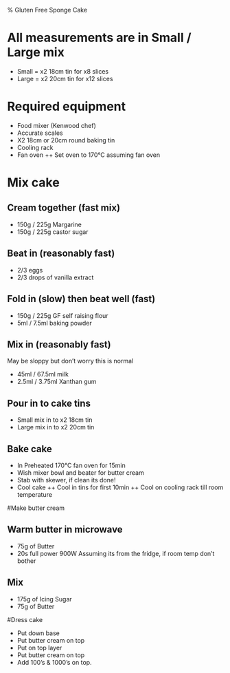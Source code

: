 % Gluten Free Sponge Cake

# All measurements are in Small / Large mix

+ Small = x2 18cm tin for x8 slices
+ Large = x2 20cm tin for x12 slices

# Required equipment

+ Food mixer (Kenwood chef)
+ Accurate scales
+ X2 18cm or 20cm round baking tin
+ Cooling rack
+ Fan oven
++ Set oven to 170°C assuming fan oven

# Mix cake

## Cream together (fast mix)

+ 150g / 225g Margarine
+ 150g / 225g castor sugar

## Beat in (reasonably fast)

+ 2/3 eggs
+ 2/3 drops of vanilla extract

## Fold in (slow) then beat well (fast)

+ 150g / 225g GF self raising flour
+ 5ml / 7.5ml baking powder

## Mix in (reasonably fast)

May be sloppy but don’t worry this is normal

+ 45ml / 67.5ml milk
+ 2.5ml / 3.75ml Xanthan gum

## Pour in to cake tins

+ Small mix in to x2 18cm tin
+ Large mix in to x2 20cm tin

## Bake cake

+ In Preheated 170°C fan oven for 15min
+ Wish mixer bowl and beater for butter cream
+ Stab with skewer, if clean its done!
+ Cool cake
++ Cool in tins for first 10min
++ Cool on cooling rack till room temperature

#Make butter cream

## Warm butter in microwave 

+ 75g of Butter
+ 20s full power 900W
Assuming its from the fridge, if room temp don’t bother

## Mix

+ 175g of Icing Sugar
+ 75g of Butter

#Dress cake

+ Put down base
+ Put butter cream on top
+ Put on top layer
+ Put butter cream on top
+ Add 100’s & 1000’s on top.